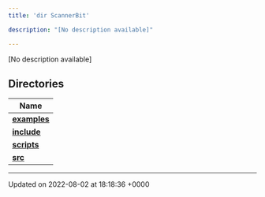 ```yaml
---
title: 'dir ScannerBit'

description: "[No description available]"

---
```







[No description available]

## Directories

| Name           |
| -------------- |
| **[examples](/documentation/code/main/files/dir_bbbfd0702f0dc7aacadf18c210711818/#dir-examples)**  |
| **[include](/documentation/code/main/files/dir_05fbb9f424d9ed4288dc7709debd0ffd/#dir-include)**  |
| **[scripts](/documentation/code/main/files/dir_95fb20c9c5d248cde58c08d66c64d998/#dir-scripts)**  |
| **[src](/documentation/code/main/files/dir_7e7214566a1bf7120f8297a8773531b2/#dir-src)**  |






-------------------------------

Updated on 2022-08-02 at 18:18:36 +0000

